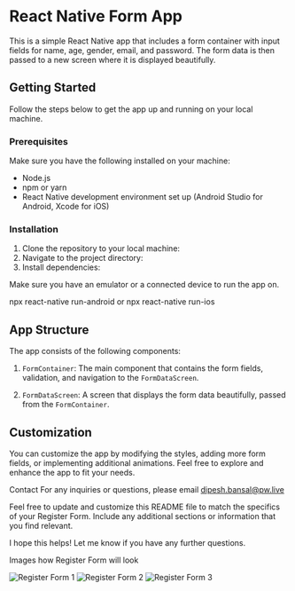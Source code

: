 # React Native Form App

This is a simple React Native app that includes a form container with input fields for name, age, gender, email, and password. The form data is then passed to a new screen where it is displayed beautifully.

## Getting Started

Follow the steps below to get the app up and running on your local machine.

### Prerequisites

Make sure you have the following installed on your machine:

- Node.js
- npm or yarn
- React Native development environment set up (Android Studio for Android, Xcode for iOS)

### Installation

1. Clone the repository to your local machine:
2. Navigate to the project directory:
3. Install dependencies:

Make sure you have an emulator or a connected device to run the app on.

npx react-native run-android
or
npx react-native run-ios

## App Structure

The app consists of the following components:

1. `FormContainer`: The main component that contains the form fields, validation, and navigation to the `FormDataScreen`.

2. `FormDataScreen`: A screen that displays the form data beautifully, passed from the `FormContainer`.

## Customization

You can customize the app by modifying the styles, adding more form fields, or implementing additional animations. Feel free to explore and enhance the app to fit your needs.

Contact
For any inquiries or questions, please email dipesh.bansal@pw.live

Feel free to update and customize this README file to match the specifics of your Register Form. Include any additional sections or information that you find relevant.

I hope this helps! Let me know if you have any further questions.

Images how Register Form will look

![Register Form 1](https://github.com/dipeshbansal/react-native-register-form/blob/main/assets/IMG-0417.PNG?raw=true)
![Register Form 2](https://github.com/dipeshbansal/react-native-register-form/blob/main/assets/IMG-0416.PNG?raw=true)
![Register Form 3](https://github.com/dipeshbansal/react-native-register-form/blob/main/assets/IMG-0415.PNG?raw=true)


